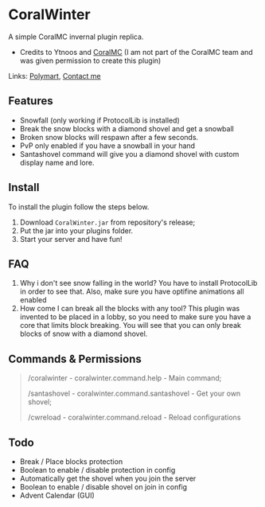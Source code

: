 # CoralWinter
A simple CoralMC invernal plugin replica. 

- Credits to Ytnoos and [CoralMC](https://www.coralmc.it/) (I am not part of the CoralMC team and was given permission to create this plugin)

Links: [Polymart](https://polymart.org/resource/coralwinter.5194), [Contact me](https://t.me/itz_Crih)
## Features
- Snowfall (only working if ProtocolLib is installed)
- Break the snow blocks with a diamond shovel and get a snowball
- Broken snow blocks will respawn after a few seconds. 
- PvP only enabled if you have a snowball in your hand
- Santashovel command will give you a diamond shovel with custom display name and lore. 
## Install
To install the plugin follow the steps below. 
1. Download `CoralWinter.jar` from repository's release;
2. Put the jar into your plugins folder. 
3. Start your server and have fun!
## FAQ
1. Why i don't see snow falling in the world? You have to install ProtocolLib in order to see that. Also, make sure you have optifine animations all enabled
2. How come I can break all the blocks with any tool? This plugin was invented to be placed in a lobby, so you need to make sure you have a core that limits block breaking. You will see that you can only break blocks of snow with a diamond shovel.
## Commands & Permissions
> /coralwinter - coralwinter.command.help - Main command;
> 
> /santashovel - coralwinter.command.santashovel - Get your own shovel;
> 
> /cwreload - coralwinter.command.reload - Reload configurations
## Todo
- Break / Place blocks protection
- Boolean to enable / disable protection in config
- Automatically get the shovel when you join the server
- Boolean to enable / disable shovel on join in config
- Advent Calendar (GUI)
